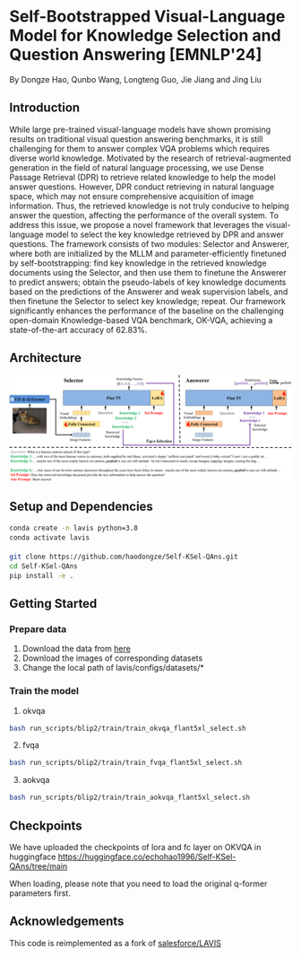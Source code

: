# Self-Bootstrapped Visual-Language Model for Knowledge Selection and Question Answering [EMNLP'24]

By Dongze Hao, Qunbo Wang, Longteng Guo, Jie Jiang and Jing Liu

## Introduction

While large pre-trained visual-language models have shown promising results on traditional visual question answering benchmarks,
 it is still challenging for them to answer complex VQA problems which requires diverse world knowledge. 
 Motivated by the research of retrieval-augmented generation in the field of natural language processing, 
 we use Dense Passage Retrieval (DPR) to retrieve related knowledge to help the model answer questions. 
 However, DPR conduct retrieving in natural language space, which may not ensure comprehensive acquisition of image information. 
 Thus, the retrieved knowledge is not truly conducive to helping answer the question, affecting the performance of the overall system. 
 To address this issue, we propose a novel framework that leverages the visual-language model to select the key knowledge retrieved by DPR and answer questions.
  The framework consists of two modules: Selector and Answerer, where both are initialized by the MLLM and parameter-efficiently finetuned by self-bootstrapping: 
  find key knowledge in the retrieved knowledge documents using the Selector, and then use them to finetune the Answerer to predict answers; 
  obtain the pseudo-labels of key knowledge documents based on the predictions of the Answerer and weak supervision labels, 
  and then finetune the Selector to select key knowledge; repeat. Our framework significantly enhances the performance of the 
  baseline on the challenging open-domain Knowledge-based VQA benchmark, OK-VQA, achieving a state-of-the-art accuracy of 62.83%.

## Architecture

![](resources/framework.png)

## Setup and Dependencies

```bash
conda create -n lavis python=3.8
conda activate lavis

git clone https://github.com/haodongze/Self-KSel-QAns.git
cd Self-KSel-QAns
pip install -e .
```

## Getting Started
### Prepare data
1. Download the data from [here](https://drive.google.com/file/d/1NkBO3b5m0rbbWGnVnJX-xczTPebJp2zS/view?usp=sharing)
2. Download the images of corresponding datasets
3. Change the local path of lavis/configs/datasets/*

### Train the model
1. okvqa
```bash
bash run_scripts/blip2/train/train_okvqa_flant5xl_select.sh
```
2. fvqa
```bash
bash run_scripts/blip2/train/train_fvqa_flant5xl_select.sh
```
3. aokvqa
```bash
bash run_scripts/blip2/train/train_aokvqa_flant5xl_select.sh
```
## Checkpoints
We have uploaded the checkpoints of lora and fc layer on OKVQA in huggingface https://huggingface.co/echohao1996/Self-KSel-QAns/tree/main

When loading, please note that you need to load the original q-former parameters first.

##  Acknowledgements

This code is reimplemented as a fork of [salesforce/LAVIS][1]

[1]: https://github.com/salesforce/LAVIS
